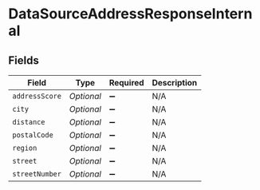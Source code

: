 # DataSourceAddressResponseInternal


## Fields

| Field               | Type                | Required            | Description         |
| ------------------- | ------------------- | ------------------- | ------------------- |
| `addressScore`      | *Optional<Long>*    | :heavy_minus_sign:  | N/A                 |
| `city`              | *Optional<Boolean>* | :heavy_minus_sign:  | N/A                 |
| `distance`          | *Optional<Double>*  | :heavy_minus_sign:  | N/A                 |
| `postalCode`        | *Optional<Boolean>* | :heavy_minus_sign:  | N/A                 |
| `region`            | *Optional<Boolean>* | :heavy_minus_sign:  | N/A                 |
| `street`            | *Optional<Boolean>* | :heavy_minus_sign:  | N/A                 |
| `streetNumber`      | *Optional<Long>*    | :heavy_minus_sign:  | N/A                 |
